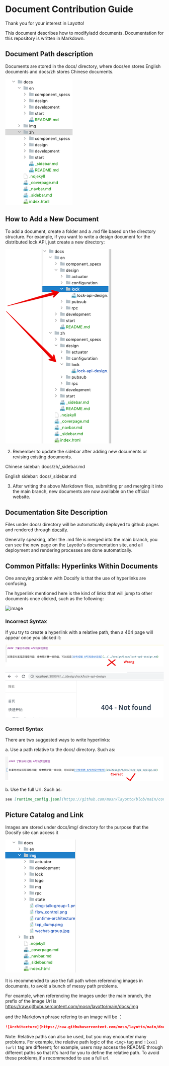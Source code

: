 # Document Contribution Guide

Thank you for your interest in Layotto!

This document describes how to modify/add documents. Documentation for this repository is written in Markdown.

## Document Path description

Documents are stored in the docs/ directory, where docs/en stores English documents and docs/zh stores Chinese documents.

![img_2.png](../../img/development/doc/img_2.png)

## How to Add a New Document
To add a document, create a folder and a .md file based on the directory structure. For example, if you want to write a design document for the distributed lock API, just create a new directory:

![img_1.png](../../img/development/doc/img_1.png)

2. Remember to update the sidebar after adding new documents or revising existing documents.

Chinese sidebar: docs/zh/_sidebar.md

English sidebar: docs/_sidebar.md

3. After writing the above Markdown files, submitting pr and merging it into the main branch, new documents are now available on the official website.

## Documentation Site Description
Files under docs/ directory will be automatically deployed to github pages and rendered through [docsify](https://docsify.js.org/#/).

Generally speaking, after the .md file is merged into the main branch, you can see the new page on the Layotto's documentation site, and all deployment and rendering processes are done automatically.

## Common Pitfalls: Hyperlinks Within Documents

One annoying problem with Docsify is that the use of hyperlinks are confusing.

The hyperlink mentioned here is the kind of links that will jump to other documents once clicked, such as the following:

![image](https://user-images.githubusercontent.com/26001097/132220354-db2b6ad0-58e4-46ed-b005-71d8134f725b.png)

### Incorrect Syntax
If you try to create a hyperlink with a relative path, then a 404 page will appear once you clicked it:

![img_6.png](../../img/development/doc/img_6.png)

![img_7.png](../../img/development/doc/img_7.png)

### Correct Syntax

There are two suggested ways to write hyperlinks:

a. Use a path relative to the docs/ directory. Such as:

![img_5.png](../../img/development/doc/img_5.png)

b. Use the full Url. Such as:

```markdown
see [runtime_config.json](https://github.com/mosn/layotto/blob/main/configs/runtime_config.json):
```

## Picture Catalog and Link
Images are stored under docs/img/ directory for the purpose that the Docsify site can access it

![img.png](../../img/development/doc/img.png)

It is recommended to use the full path when referencing images in documents, to avoid a bunch of messy path problems.

For example, when referencing the images under the main branch, the prefix of the image Url is https://raw.githubusercontent.com/mosn/layotto/main/docs/img

and the Markdown phrase refering to an image will be ：

```markdown
![Architecture](https://raw.githubusercontent.com/mosn/layotto/main/docs/img/runtime-architecture.png)
```

Note: Relative paths can also be used, but you may encounter many problems. For example, the relative path logic of the `<img>` tag and `![xxx](url)` tag are different; for example, users may access the README through different paths so that it's hard for you to define the relative path. To avoid these problems,it's recommended to use a full url.
